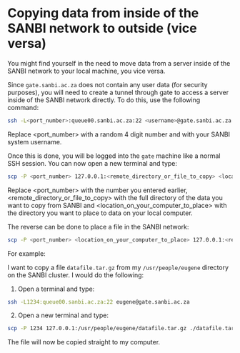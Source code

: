 # Copying data from inside of the SANBI network to outside (vice versa)

You might find yourself in the need to move data from a server inside of the SANBI network to your local machine, you vice versa.

Since `gate.sanbi.ac.za` does not contain any user data (for security purposes), you will need to create a tunnel through gate to access a server inside of the SANBI network directly. To do this, use the following command:

```bash
ssh -L<port_number>:queue00.sanbi.ac.za:22 <username>@gate.sanbi.ac.za
```
Replace <port_number> with a random 4 digit number and <username> with your SANBI system username.

Once this is done, you will be logged into the `gate` machine like a normal SSH session. You can now open a new terminal and type:

```bash
scp -P <port_number> 127.0.0.1:<remote_directory_or_file_to_copy> <location_on_your_computer_to_place>
```
Replace <port_number> with the number you entered earlier, <remote_directory_or_file_to_copy> with the full directory of the data you want to copy from SANBI and <location_on_your_computer_to_place> with the directory you want to place to data on your local computer.

The reverse can be done to place a file in the SANBI network:

```bash
scp -P <port_number> <location_on_your_computer_to_place> 127.0.0.1:<remote_directory_or_file_to_copy>
````

For example:

I want to copy a file `datafile.tar.gz` from my `/usr/people/eugene` directory on the SANBI cluster. I would do the following:

1. Open a terminal and type:

```bash
ssh -L1234:queue00.sanbi.ac.za:22 eugene@gate.sanbi.ac.za
```

2. Open a new terminal and type:

```bash
scp -P 1234 127.0.0.1:/usr/people/eugene/datafile.tar.gz ./datafile.tar.gz
```
The file will now be copied straight to my computer.